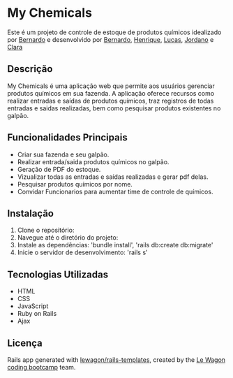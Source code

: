 # My Chemicals

Este é um projeto de controle de estoque de produtos químicos  idealizado por [Bernardo](https://github.com/BernardoNal) e desenvolvido por [Bernardo](https://github.com/BernardoNal), [Henrique](https://github.com/HenriqueDNMAL), [Lucas](https://github.com/llfmoreno), [Jordano](https://github.com/Jordano88) e [Clara](https://github.com/clararcx)

## Descrição

My Chemicals é uma aplicação web que permite aos usuários gerenciar produtos químicos em sua fazenda. A aplicação oferece recursos como realizar entradas e saídas de produtos químicos, traz registros de todas entradas e saidas realizadas, bem como pesquisar produtos existentes no galpão.

## Funcionalidades Principais

- Criar sua fazenda e seu galpão.
- Realizar entrada/saida produtos químicos no galpão.
- Geração de PDF do estoque.
- Vizualizar todas as entradas e saídas realizadas e gerar pdf delas.
- Pesquisar produtos químicos por nome.
- Convidar Funcionarios para aumentar time de controle de químicos.

## Instalação

1. Clone o repositório:
2. Navegue até o diretório do projeto:
3. Instale as dependências: 'bundle install', 'rails db:create db:migrate'
4. Inicie o servidor de desenvolvimento: 'rails s'


## Tecnologias Utilizadas

- HTML
- CSS
- JavaScript
- Ruby on Rails
- Ajax



## Licença
  Rails app generated with [lewagon/rails-templates](https://github.com/lewagon/rails-templates), created by the [Le Wagon coding bootcamp](https://www.lewagon.com) team.
